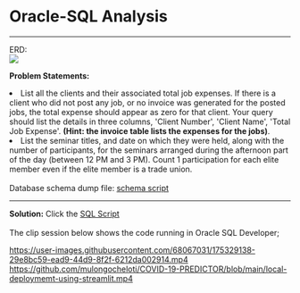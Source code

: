 # Oracle-SQL Analysis

---

ERD:<br> <img src="https://github.com/mulongocheloti/Oracle-SQL-Client-Analysis/blob/main/ERD.JPG">

<b>Problem Statements:</b><br>
<li>List all the clients and their associated total job expenses. If there is a client who did not post any job, 
or no invoice was generated for the posted jobs, the total expense should appear as zero for that client. 
Your query should list the details in three columns, 'Client Number', 'Client Name', 'Total Job Expense'. 
<b>(Hint: the invoice table lists the expenses for the jobs)</b>.</li>
<li>List the seminar titles, and date on which they were held, along with the number of participants, 
for the seminars arranged during the afternoon part of the day (between 12 PM and 3 PM). 
Count 1 participation for each elite member even if the elite member is a trade union. </li>
<br>
Database schema dump file: <a href="https://github.com/mulongocheloti/Oracle-SQL-Client-Analysis/blob/main/dump(clientele).sql">schema script</a>
  
---
  
<b>Solution:</b> Click the <a href="https://github.com/mulongocheloti/Oracle-SQL-Client-Analysis/blob/main/clientele%20exploration.sql">SQL Script</a><br>
<br>
The clip session below shows the code running in Oracle SQL Developer;<br>

https://user-images.githubusercontent.com/68067031/175329138-29e8bc59-ead9-44d9-8f2f-6212da002914.mp4
https://github.com/mulongocheloti/COVID-19-PREDICTOR/blob/main/local-deploymemt-using-streamlit.mp4
